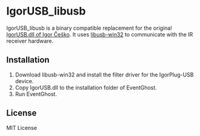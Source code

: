 # IgorUSB_libusb

IgorUSB_libusb is a binary compatible replacement for the original [IgorUSB.dll of Igor Češko](http://www.cesko.host.sk/IgorPlugUSB/IgorPlug-USB%20%28AVR%29_eng.htm). It uses [libusb-win32](http://sourceforge.net/apps/trac/libusb-win32/wiki) to communicate with the IR receiver hardware.

## Installation
1. Download libusb-win32 and install the filter driver for the IgorPlug-USB device.
2. Copy IgorUSB.dll to the installation folder of EventGhost.
3. Run EventGhost.

## License

MIT License
